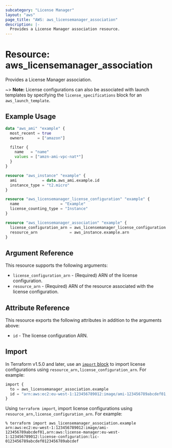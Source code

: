```yaml
---
subcategory: "License Manager"
layout: "aws"
page_title: "AWS: aws_licensemanager_association"
description: |-
  Provides a License Manager association resource.
---
```


# Resource: aws_licensemanager_association

Provides a License Manager association.

~> **Note:** License configurations can also be associated with launch templates by specifying the `license_specifications` block for an `aws_launch_template`.

## Example Usage

```terraform
data "aws_ami" "example" {
  most_recent = true
  owners      = ["amazon"]

  filter {
    name   = "name"
    values = ["amzn-ami-vpc-nat*"]
  }
}

resource "aws_instance" "example" {
  ami           = data.aws_ami.example.id
  instance_type = "t2.micro"
}

resource "aws_licensemanager_license_configuration" "example" {
  name                  = "Example"
  license_counting_type = "Instance"
}

resource "aws_licensemanager_association" "example" {
  license_configuration_arn = aws_licensemanager_license_configuration.example.arn
  resource_arn              = aws_instance.example.arn
}
```

## Argument Reference

This resource supports the following arguments:

* `license_configuration_arn` - (Required) ARN of the license configuration.
* `resource_arn` - (Required) ARN of the resource associated with the license configuration.

## Attribute Reference

This resource exports the following attributes in addition to the arguments above:

* `id` - The license configuration ARN.

## Import

In Terraform v1.5.0 and later, use an [`import` block](https://developer.hashicorp.com/terraform/language/import) to import license configurations using `resource_arn,license_configuration_arn`. For example:

```terraform
import {
  to = aws_licensemanager_association.example
  id = "arn:aws:ec2:eu-west-1:123456789012:image/ami-123456789abcdef01,arn:aws:license-manager:eu-west-1:123456789012:license-configuration:lic-0123456789abcdef0123456789abcdef"
}
```

Using `terraform import`, import license configurations using `resource_arn,license_configuration_arn`. For example:

```console
% terraform import aws_licensemanager_association.example arn:aws:ec2:eu-west-1:123456789012:image/ami-123456789abcdef01,arn:aws:license-manager:eu-west-1:123456789012:license-configuration:lic-0123456789abcdef0123456789abcdef
```
